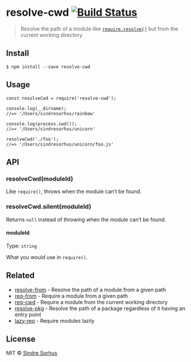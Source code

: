 resolve-cwd [![Build Status](https://travis-ci.org/sindresorhus/resolve-cwd.svg?branch=master)](https://travis-ci.org/sindresorhus/resolve-cwd)
===============================================================================================================================================

> Resolve the path of a module like [`require.resolve()`](https://nodejs.org/api/globals.html#globals_require_resolve) but from the current working directory

Install
-------

    $ npm install --save resolve-cwd

Usage
-----

    const resolveCwd = require('resolve-cwd');

    console.log(__dirname);
    //=> '/Users/sindresorhus/rainbow'

    console.log(process.cwd());
    //=> '/Users/sindresorhus/unicorn'

    resolveCwd('./foo');
    //=> '/Users/sindresorhus/unicorn/foo.js'

API
---

### resolveCwd(moduleId)

Like `require()`, throws when the module can’t be found.

### resolveCwd.silent(moduleId)

Returns `null` instead of throwing when the module can’t be found.

#### moduleId

Type: `string`

What you would use in `require()`.

Related
-------

-   [resolve-from](https://github.com/sindresorhus/resolve-from) - Resolve the path of a module from a given path
-   [req-from](https://github.com/sindresorhus/req-from) - Require a module from a given path
-   [req-cwd](https://github.com/sindresorhus/req-cwd) - Require a module from the current working directory
-   [resolve-pkg](https://github.com/sindresorhus/resolve-pkg) - Resolve the path of a package regardless of it having an entry point
-   [lazy-req](https://github.com/sindresorhus/lazy-req) - Require modules lazily

License
-------

MIT © [Sindre Sorhus](https://sindresorhus.com)
